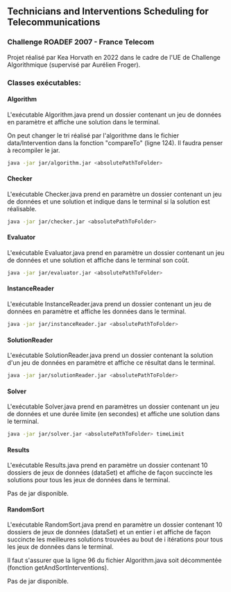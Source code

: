## Technicians and Interventions Scheduling for Telecommunications
### Challenge ROADEF 2007 - France Telecom

Projet réalisé par Kea Horvath en 2022 dans le cadre de l'UE de Challenge Algorithmique (supervisé par Aurélien Froger).


### Classes exécutables:
#### Algorithm
L'exécutable Algorithm.java prend un dossier contenant un jeu de données en paramètre et affiche une solution dans le terminal.

On peut changer le tri réalisé par l'algorithme dans le fichier data/Intervention dans la fonction "compareTo" (ligne 124). Il faudra penser à recompiler le jar.

  ```sh
  java -jar jar/algorithm.jar <absolutePathToFolder>
  ```


#### Checker
L'exécutable Checker.java prend en paramètre un dossier contenant un jeu de données et une solution et indique dans le terminal si la solution est réalisable.
  ```sh
  java -jar jar/checker.jar <absolutePathToFolder>
  ```


#### Evaluator
L'exécutable Evaluator.java prend en paramètre un dossier contenant un jeu de données et une solution et affiche dans le terminal son coût.
  ```sh
  java -jar jar/evaluator.jar <absolutePathToFolder>
  ```


#### InstanceReader
L'exécutable InstanceReader.java prend un dossier contenant un jeu de données en paramètre et affiche les données dans le terminal.
  ```sh
  java -jar jar/instanceReader.jar <absolutePathToFolder>
  ```


#### SolutionReader
L'exécutable SolutionReader.java prend un dossier contenant la solution d'un jeu de données en paramètre et affiche ce résultat dans le terminal.
  ```sh
  java -jar jar/solutionReader.jar <absolutePathToFolder>
  ```


#### Solver
L'exécutable Solver.java prend en paramètres un dossier contenant un jeu de données et une durée limite (en secondes) et affiche une solution dans le terminal.
  ```sh
  java -jar jar/solver.jar <absolutePathToFolder> timeLimit
  ```


#### Results

L'exécutable Results.java prend en paramètre un dossier contenant 10 dossiers de jeux de données (dataSet) et affiche de façon succincte les solutions pour tous les jeux de données dans le terminal.

Pas de jar disponible. 


#### RandomSort

L'exécutable RandomSort.java prend en paramètre un dossier contenant 10 dossiers de jeux de données (dataSet) et un entier i et affiche de façon succincte les meilleures solutions trouvées au bout de i itérations pour tous les jeux de données dans le terminal.

Il faut s'assurer que la ligne 96 du fichier Algorithm.java soit décommentée (fonction getAndSortInterventions).

Pas de jar disponible.